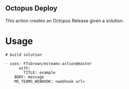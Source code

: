 ## Octopus Deploy

This action creates an Octopus Release given a solution.


# Usage
```
# build solution

- uses: FTsbrown/msteams-action@master
      with: 
        TITLE: example
	BODY: message
	MS_TEAMS_WEBHOOK: <webhook url> 
```
